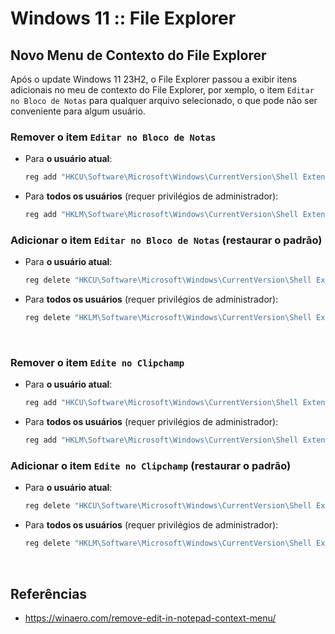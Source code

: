 
# Windows 11 :: File Explorer

## Novo Menu de Contexto do File Explorer

Após o update Windows 11 23H2, o File Explorer passou a exibir itens adicionais no meu de contexto do File Explorer, por xemplo, o item `Editar no Bloco de Notas` para qualquer arquivo selecionado, o que pode não ser conveniente para algum usuário.

### Remover o item `Editar no Bloco de Notas`

* Para __o usuário atual__:

  ```cmd
  reg add "HKCU\Software\Microsoft\Windows\CurrentVersion\Shell Extensions\Blocked" /v "{CA6CC9F1-867A-481E-951E-A28C5E4F01EA}" /d "" /t REG_SZ /f
  ```

* Para __todos os usuários__ (requer privilégios de administrador):

  ```cmd
  reg add "HKLM\Software\Microsoft\Windows\CurrentVersion\Shell Extensions\Blocked" /v "{CA6CC9F1-867A-481E-951E-A28C5E4F01EA}" /d "" /t REG_SZ /f
  ```

### Adicionar o item `Editar no Bloco de Notas` (restaurar o padrão)

* Para __o usuário atual__:

  ```cmd
  reg delete "HKCU\Software\Microsoft\Windows\CurrentVersion\Shell Extensions\Blocked" /v "{CA6CC9F1-867A-481E-951E-A28C5E4F01EA}" /f
  ```

* Para __todos os usuários__ (requer privilégios de administrador):

  ```cmd
  reg delete "HKLM\Software\Microsoft\Windows\CurrentVersion\Shell Extensions\Blocked" /v "{CA6CC9F1-867A-481E-951E-A28C5E4F01EA}" /f
  ```

&nbsp;

### Remover o item `Edite no Clipchamp`

* Para __o usuário atual__:

  ```cmd
  reg add "HKCU\Software\Microsoft\Windows\CurrentVersion\Shell Extensions\Blocked" /v "{8AB635F8-9A67-4698-AB99-784AD929F3B4}" /d "" /t REG_SZ /f
  ```

* Para __todos os usuários__ (requer privilégios de administrador):

  ```cmd
  reg add "HKLM\Software\Microsoft\Windows\CurrentVersion\Shell Extensions\Blocked" /v "{8AB635F8-9A67-4698-AB99-784AD929F3B4}" /d "" /t REG_SZ /f
  ```

### Adicionar o item `Edite no Clipchamp` (restaurar o padrão)

* Para __o usuário atual__:

  ```cmd
  reg delete "HKCU\Software\Microsoft\Windows\CurrentVersion\Shell Extensions\Blocked" /v "{8AB635F8-9A67-4698-AB99-784AD929F3B4}" /f
  ```

* Para __todos os usuários__ (requer privilégios de administrador):

  ```cmd
  reg delete "HKLM\Software\Microsoft\Windows\CurrentVersion\Shell Extensions\Blocked" /v "{8AB635F8-9A67-4698-AB99-784AD929F3B4}" /f
  ```

&nbsp;

## Referências

* https://winaero.com/remove-edit-in-notepad-context-menu/

&nbsp;
